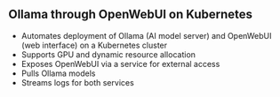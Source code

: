 ## Ollama through OpenWebUI on Kubernetes 
- Automates deployment of Ollama (AI model server) and OpenWebUI (web interface) on a Kubernetes cluster
- Supports GPU and dynamic resource allocation
- Exposes OpenWebUI via a service for external access
- Pulls Ollama models
- Streams logs for both services





